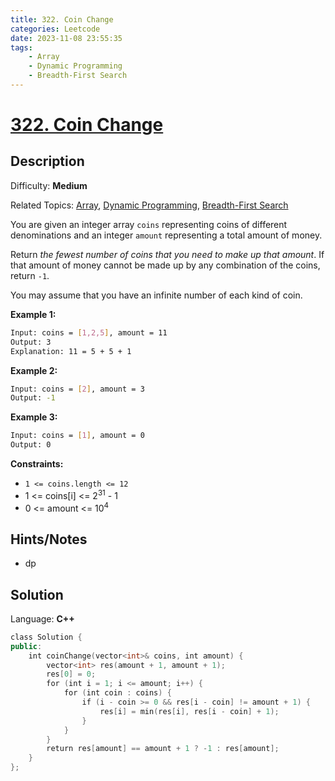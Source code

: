 ```yaml
---
title: 322. Coin Change
categories: Leetcode
date: 2023-11-08 23:55:35
tags:
    - Array
    - Dynamic Programming
    - Breadth-First Search
---
```


# [322\. Coin Change](https://leetcode.com/problems/coin-change/)

## Description

Difficulty: **Medium**

Related Topics: [Array](https://leetcode.com/tag/https://leetcode.com/tag/array//), [Dynamic Programming](https://leetcode.com/tag/https://leetcode.com/tag/dynamic-programming//), [Breadth-First Search](https://leetcode.com/tag/https://leetcode.com/tag/breadth-first-search//)

You are given an integer array `coins` representing coins of different denominations and an integer `amount` representing a total amount of money.

Return _the fewest number of coins that you need to make up that amount_. If that amount of money cannot be made up by any combination of the coins, return `-1`.

You may assume that you have an infinite number of each kind of coin.

**Example 1:**

```bash
Input: coins = [1,2,5], amount = 11
Output: 3
Explanation: 11 = 5 + 5 + 1
```

**Example 2:**

```bash
Input: coins = [2], amount = 3
Output: -1
```

**Example 3:**

```bash
Input: coins = [1], amount = 0
Output: 0
```

**Constraints:**

* `1 <= coins.length <= 12`
* 1 <= coins[i] <= 2<sup>31</sup> - 1
* 0 <= amount <= 10<sup>4</sup>

## Hints/Notes

* dp

## Solution

Language: **C++**

```C++
class Solution {
public:
    int coinChange(vector<int>& coins, int amount) {
        vector<int> res(amount + 1, amount + 1);
        res[0] = 0;
        for (int i = 1; i <= amount; i++) {
            for (int coin : coins) {
                if (i - coin >= 0 && res[i - coin] != amount + 1) {
                    res[i] = min(res[i], res[i - coin] + 1);
                }
            }
        }
        return res[amount] == amount + 1 ? -1 : res[amount];
    }
};
```
